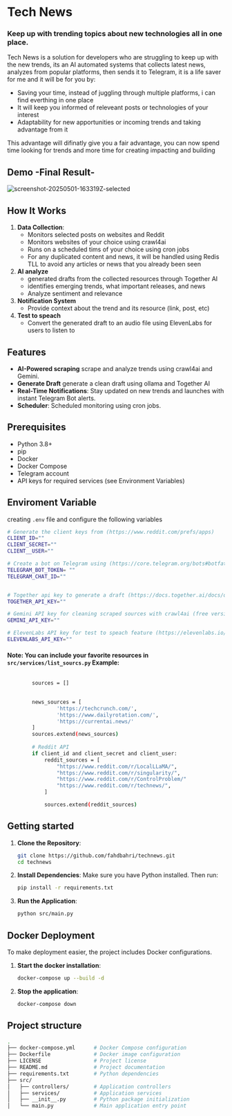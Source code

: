 # Tech News

### Keep up with trending topics about new technologies all in one place.

Tech News is a solution for developers who are struggling to keep up with the new trends, its an AI automated systems that collects latest news, analyzes from popular platforms, then sends it to Telegram, it is a life saver for me and it will be for you by:
   - Saving your time, instead of juggling through multiple platforms, i can find everthing in one place
   - It will keep you informed of releveant posts or technologies of your interest
   - Adaptability for new apportunities or incoming trends and taking advantage from it

This advantage will difinatly give you a fair advantage, you can now spend time looking for trends and more time for creating impacting and building


## Demo -Final Result-

![screenshot-20250501-163319Z-selected](https://github.com/user-attachments/assets/fb7c8f03-7fae-4b9d-b764-5aeae9f14b6c)

## How It Works

1. **Data Collection**:
      - Monitors selected posts on websites and Reddit 
      - Monitors websites of your choice using crawl4ai 
      - Runs on a scheduled tims of your choice using cron jobs
      - For any duplicated content and news, it will be handled using Redis TLL to avoid any articles or news that you already been seen
3. **AI analyze**
      - generated drafts from the collected resources through Together AI
      - identifies emerging trends, what important releases, and news
      - Analyze sentiment and relevance
5. **Notification System**
      - Provide context about the trend and its resource (link, post, etc)
6. **Test to speach**
      - Convert the generated draft to an audio file using ElevenLabs for users to listen to


## Features

- **AI-Powered scraping** scrape and analyze trends using crawl4ai and Gemini.
- **Generate Draft** generate a clean draft using ollama and Together AI
- **Real-Time Notifications**: Stay updated on new trends and launches with instant Telegram Bot alerts.
- **Scheduler**: Scheduled monitoring using cron jobs.

## Prerequisites

- Python 3.8+
- pip
- Docker
- Docker Compose
- Telegram account
- API keys for required services (see Environment Variables)

## Enviroment Variable 

creating `.env` file and configure the following variables

```bash
# Generate the client keys from (https://www.reddit.com/prefs/apps)
CLIENT_ID=""
CLIENT_SECRET=""
CLIENT__USER=""

# Create a bot on Telegram using (https://core.telegram.org/bots#botfather)
TELEGRAM_BOT_TOKEN= ""
TELEGRAM_CHAT_ID=""


# Together api key to generate a draft (https://docs.together.ai/docs/quickstart)
TOGETHER_API_KEY=""

# Gemini API key for cleaning scraped sources with crawl4ai (free version is used) (https://ai.google.dev/gemini-api/docs/api-key)
GEMINI_API_KEY=""

# ElevenLabs API key for test to speach feature (https://elevenlabs.io/app/developers/api-keys)
ELEVENLABS_API_KEY=""
```

#### Note: You can include your favorite resources in `src/services/list_sourcs.py` Example:

```bash

        sources = []

    
        news_sources = [
                'https://techcrunch.com/',
                'https://www.dailyrotation.com/',
                'https://currentai.news/'
        ]
        sources.extend(news_sources) 
        
        # Reddit API 
        if client_id and client_secret and client_user:
            reddit_sources = [
                "https://www.reddit.com/r/LocalLLaMA/",
                "https://www.reddit.com/r/singularity/",
                "https://www.reddit.com/r/ControlProblem/"
                "https://www.reddit.com/r/technews/",
            ]

            sources.extend(reddit_sources)

```

## Getting started

1. **Clone the Repository**:
   ```bash
   git clone https://github.com/fahdbahri/technews.git
   cd technews
   ```

2. **Install Dependencies**:
   Make sure you have Python installed. Then run:
   ```bash
   pip install -r requirements.txt
   ```

4. **Run the Application**:
   ```bash
   python src/main.py
   ```

## Docker Deployment

To make deployment easier, the project includes Docker configurations.

1. **Start the docker installation**:
   ```bash
   docker-compose up --build -d
   ```

2. **Stop the application**:
   ```bash
   docker-compose down
   ```

## Project structure

```bash
.
├── docker-compose.yml      # Docker Compose configuration
├── Dockerfile              # Docker image configuration
├── LICENSE                 # Project license
├── README.md               # Project documentation
├── requirements.txt        # Python dependencies
├── src/
│   ├── controllers/        # Application controllers
│   ├── services/           # Application services
│   ├── __init__.py         # Python package initialization
│   └── main.py             # Main application entry point

```

